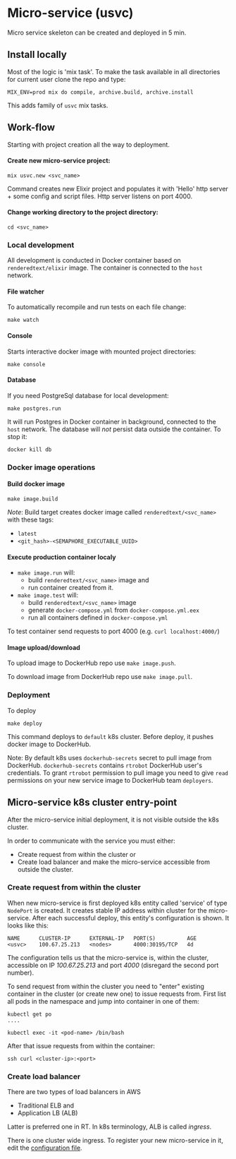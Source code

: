 # Micro-service (usvc)
Micro service skeleton can be created and deployed in 5 min.

## Install locally
Most of the logic is 'mix task'.
To make the task available in all directories for current user
clone the repo and type:

```
MIX_ENV=prod mix do compile, archive.build, archive.install
```

This adds family of `usvc` mix tasks.

## Work-flow
Starting with project creation all the way to deployment.

#### Create new micro-service project:
```
mix usvc.new <svc_name>
```

Command creates new Elixir project and populates it with
'Hello' http server + some config and script files.
Http server listens on port 4000.

#### Change working directory to the project directory:
```
cd <svc_name>
```

### Local development
All development is conducted in Docker container based on `renderedtext/elixir` image.
The container is connected to the `host` network.

#### File watcher
To automatically recompile and run tests on each file change:
```
make watch
```

#### Console
Starts interactive docker image with mounted project directories:
```
make console
```

#### Database
If you need PostgreSql database for local development:
```
make postgres.run
```

It will run Postgres in Docker container in background, connected to the `host` network.
The database will *not* persist data outside the container.
To stop it:
```
docker kill db
```

### Docker image operations

#### Build docker image
```
make image.build
```

*Note*:
Build target creates docker image called `renderedtext/<svc_name>`
with these tags:
- `latest`
- `<git_hash>-<SEMAPHORE_EXECUTABLE_UUID>`

#### Execute production container localy
- `make image.run` will:
    - build `renderedtext/<svc_name>` image and
    - run container created from it.
- `make image.test` will:
    - build `renderedtext/<svc_name>` image
    - generate `docker-compose.yml` from `docker-compose.yml.eex`
    - run all containers defined in `docker-compose.yml`

To test container send requests to port 4000 (e.g. `curl localhost:4000/`)

#### Image upload/download
To upload image to DockerHub repo use `make image.push`.

To download image from DockerHub repo use `make image.pull`.

### Deployment
To deploy
```
make deploy
```

This command deploys to `default` k8s cluster.
Before deploy, it pushes docker image to DockerHub.

Note: By default k8s uses `dockerhub-secrets` secret to pull image from DockerHub.
`dockerhub-secrets` contains `rtrobot` DockerHub user's credentials.
To grant `rtrobot` permission to pull image
you need to give `read` permissions on your new service image
to DockerHub team `deployers`.

## Micro-service k8s cluster entry-point
After the micro-service initial deployment, it is not visible outside the
k8s cluster.

In order to communicate with the service you must either:
- Create request from within the cluster or
- Create load balancer and make the micro-service accessible from outside the cluster.

### Create request from within the cluster
When new micro-service is first deployed k8s entity called 'service'
of type `NodePort` is created.
It creates stable IP address within cluster for the micro-service.
After each successful deploy, this entity's configuration is shown.
It looks like this:
```
NAME      CLUSTER-IP      EXTERNAL-IP   PORT(S)          AGE
<usvc>    100.67.25.213   <nodes>       4000:30195/TCP   4d
```

The configuration tells us that the micro-service is,
within the cluster, accessible on IP *100.67.25.213* and port *4000*
(disregard the second port number).

To send request from within the cluster you need to "enter" existing container
in the cluster (or create new one) to issue requests from.
First list all pods in the namespace and jump into container in one of them:
```
kubectl get po
....

kubectl exec -it <pod-name> /bin/bash
```

After that issue requests from within the container:
```
ssh curl <cluster-ip>:<port>
```

### Create load balancer
There are two types of load balancers in AWS
- Traditional ELB  and
- Application LB (ALB)

Latter is preferred one in RT.
In k8s terminology, ALB is called *ingress*.

There is one cluster wide ingress.
To register your new micro-service in it, edit the [configuration file](https://github.com/renderedtext/aws-k8s-ingress/blob/master/staging.yml).
